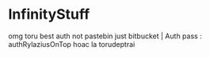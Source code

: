 # InfinityStuff
omg toru best auth not pastebin just bitbucket
| Auth pass : authRylaziusOnTop hoac la torudeptrai
